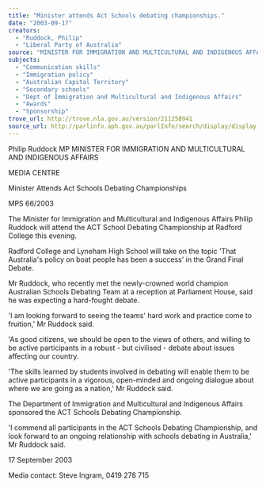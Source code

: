 ```yaml
---
title: "Minister attends Act Schools debating championships."
date: "2003-09-17"
creators:
  - "Ruddock, Philip"
  - "Liberal Party of Australia"
source: "MINISTER FOR IMMIGRATION AND MULTICULTURAL AND INDIGENOUS AFFAIRS"
subjects:
  - "Communication skills"
  - "Immigration policy"
  - "Australian Capital Territory"
  - "Secondary schools"
  - "Dept of Immigration and Multicultural and Indigenous Affairs"
  - "Awards"
  - "Sponsorship"
trove_url: http://trove.nla.gov.au/version/211258941
source_url: http://parlinfo.aph.gov.au/parlInfo/search/display/display.w3p;query=Id%3A%22media/pressrel/LFFA6%22
---
```


 Philip Ruddock MP  MINISTER FOR IMMIGRATION AND MULTICULTURAL AND INDIGENOUS  AFFAIRS

 MEDIA CENTRE

 Minister Attends Act Schools Debating Championships

 MPS 66/2003

 The Minister for Immigration and Multicultural and Indigenous Affairs Philip Ruddock will attend the ACT School Debating  Championship at Radford College this evening.

 Radford College and Lyneham High School will take on the topic 'That Australia's policy on boat people has been a success'  in the Grand Final Debate.

 Mr Ruddock, who recently met the newly-crowned world champion Australian Schools Debating Team at a reception at  Parliament House, said he was expecting a hard-fought debate.

 'I am looking forward to seeing the teams' hard work and practice come to fruition,' Mr Ruddock said.

 'As good citizens, we should be open to the views of others, and willing to be active participants in a robust - but civilised -  debate about issues affecting our country.

 'The skills learned by students involved in debating will enable them to be active participants in a vigorous, open-minded and  ongoing dialogue about where we are going as a nation,' Mr Ruddock said.

 The Department of Immigration and Multicultural and Indigenous Affairs sponsored the ACT Schools Debating  Championship.

 'I commend all participants in the ACT Schools Debating Championship, and look forward to an ongoing relationship with  schools debating in Australia,' Mr Ruddock said.

 17 September 2003

 Media contact: Steve Ingram, 0419 278 715

